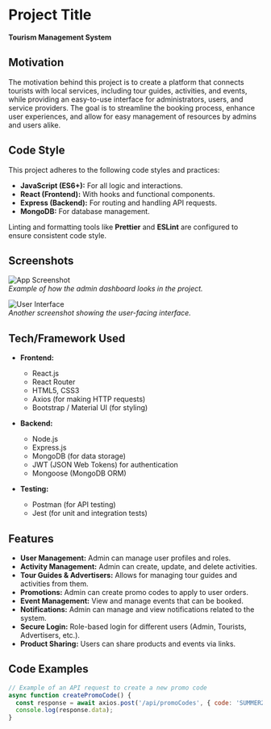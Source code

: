 # Project Title

**Tourism Management System**

## Motivation

The motivation behind this project is to create a platform that connects tourists with local services, including tour guides, activities, and events, while providing an easy-to-use interface for administrators, users, and service providers. The goal is to streamline the booking process, enhance user experiences, and allow for easy management of resources by admins and users alike.


## Code Style

This project adheres to the following code styles and practices:
- **JavaScript (ES6+):** For all logic and interactions.
- **React (Frontend):** With hooks and functional components.
- **Express (Backend):** For routing and handling API requests.
- **MongoDB:** For database management.

Linting and formatting tools like **Prettier** and **ESLint** are configured to ensure consistent code style.

## Screenshots

![App Screenshot](./path/to/screenshot.png)  
*Example of how the admin dashboard looks in the project.*

![User Interface](./path/to/ui_screenshot.png)  
*Another screenshot showing the user-facing interface.*

## Tech/Framework Used

- **Frontend:**
  - React.js
  - React Router
  - HTML5, CSS3
  - Axios (for making HTTP requests)
  - Bootstrap / Material UI (for styling)

- **Backend:**
  - Node.js
  - Express.js
  - MongoDB (for data storage)
  - JWT (JSON Web Tokens) for authentication
  - Mongoose (MongoDB ORM)

- **Testing:**
  - Postman (for API testing)
  - Jest (for unit and integration tests)

## Features

- **User Management:** Admin can manage user profiles and roles.
- **Activity Management:** Admin can create, update, and delete activities.
- **Tour Guides & Advertisers:** Allows for managing tour guides and activities from them.
- **Promotions:** Admin can create promo codes to apply to user orders.
- **Event Management:** View and manage events that can be booked.
- **Notifications:** Admin can manage and view notifications related to the system.
- **Secure Login:** Role-based login for different users (Admin, Tourists, Advertisers, etc.).
- **Product Sharing:** Users can share products and events via links.
  
## Code Examples

```javascript
// Example of an API request to create a new promo code
async function createPromoCode() {
  const response = await axios.post('/api/promoCodes', { code: 'SUMMER2024', usageLimit: 100 });
  console.log(response.data);
}
